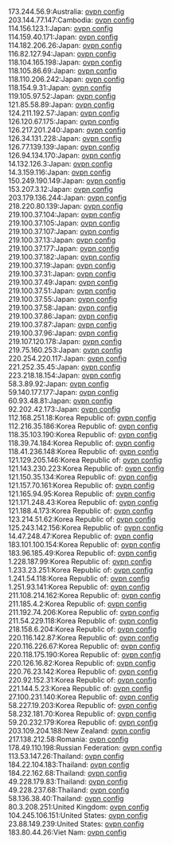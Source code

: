 173.244.56.9:Australia: [ovpn config](vpn/173_244_56_9.ovpn)  
203.144.77.147:Cambodia: [ovpn config](vpn/203_144_77_147.ovpn)  
114.156.123.1:Japan: [ovpn config](vpn/114_156_123_1.ovpn)  
114.159.40.171:Japan: [ovpn config](vpn/114_159_40_171.ovpn)  
114.182.206.26:Japan: [ovpn config](vpn/114_182_206_26.ovpn)  
116.82.127.94:Japan: [ovpn config](vpn/116_82_127_94.ovpn)  
118.104.165.198:Japan: [ovpn config](vpn/118_104_165_198.ovpn)  
118.105.86.69:Japan: [ovpn config](vpn/118_105_86_69.ovpn)  
118.110.206.242:Japan: [ovpn config](vpn/118_110_206_242.ovpn)  
118.154.9.31:Japan: [ovpn config](vpn/118_154_9_31.ovpn)  
119.105.97.52:Japan: [ovpn config](vpn/119_105_97_52.ovpn)  
121.85.58.89:Japan: [ovpn config](vpn/121_85_58_89.ovpn)  
124.211.192.57:Japan: [ovpn config](vpn/124_211_192_57.ovpn)  
126.120.67.175:Japan: [ovpn config](vpn/126_120_67_175.ovpn)  
126.217.201.240:Japan: [ovpn config](vpn/126_217_201_240.ovpn)  
126.34.131.228:Japan: [ovpn config](vpn/126_34_131_228.ovpn)  
126.77.139.139:Japan: [ovpn config](vpn/126_77_139_139.ovpn)  
126.94.134.170:Japan: [ovpn config](vpn/126_94_134_170.ovpn)  
14.132.126.3:Japan: [ovpn config](vpn/14_132_126_3.ovpn)  
14.3.159.116:Japan: [ovpn config](vpn/14_3_159_116.ovpn)  
150.249.190.149:Japan: [ovpn config](vpn/150_249_190_149.ovpn)  
153.207.3.12:Japan: [ovpn config](vpn/153_207_3_12.ovpn)  
203.179.136.244:Japan: [ovpn config](vpn/203_179_136_244.ovpn)  
218.220.80.139:Japan: [ovpn config](vpn/218_220_80_139.ovpn)  
219.100.37.104:Japan: [ovpn config](vpn/219_100_37_104.ovpn)  
219.100.37.105:Japan: [ovpn config](vpn/219_100_37_105.ovpn)  
219.100.37.107:Japan: [ovpn config](vpn/219_100_37_107.ovpn)  
219.100.37.13:Japan: [ovpn config](vpn/219_100_37_13.ovpn)  
219.100.37.177:Japan: [ovpn config](vpn/219_100_37_177.ovpn)  
219.100.37.182:Japan: [ovpn config](vpn/219_100_37_182.ovpn)  
219.100.37.19:Japan: [ovpn config](vpn/219_100_37_19.ovpn)  
219.100.37.31:Japan: [ovpn config](vpn/219_100_37_31.ovpn)  
219.100.37.49:Japan: [ovpn config](vpn/219_100_37_49.ovpn)  
219.100.37.51:Japan: [ovpn config](vpn/219_100_37_51.ovpn)  
219.100.37.55:Japan: [ovpn config](vpn/219_100_37_55.ovpn)  
219.100.37.58:Japan: [ovpn config](vpn/219_100_37_58.ovpn)  
219.100.37.86:Japan: [ovpn config](vpn/219_100_37_86.ovpn)  
219.100.37.87:Japan: [ovpn config](vpn/219_100_37_87.ovpn)  
219.100.37.96:Japan: [ovpn config](vpn/219_100_37_96.ovpn)  
219.107.120.178:Japan: [ovpn config](vpn/219_107_120_178.ovpn)  
219.75.160.253:Japan: [ovpn config](vpn/219_75_160_253.ovpn)  
220.254.220.117:Japan: [ovpn config](vpn/220_254_220_117.ovpn)  
221.252.35.45:Japan: [ovpn config](vpn/221_252_35_45.ovpn)  
223.218.18.154:Japan: [ovpn config](vpn/223_218_18_154.ovpn)  
58.3.89.92:Japan: [ovpn config](vpn/58_3_89_92.ovpn)  
59.140.177.177:Japan: [ovpn config](vpn/59_140_177_177.ovpn)  
60.93.48.81:Japan: [ovpn config](vpn/60_93_48_81.ovpn)  
92.202.42.173:Japan: [ovpn config](vpn/92_202_42_173.ovpn)  
112.168.251.18:Korea Republic of: [ovpn config](vpn/112_168_251_18.ovpn)  
112.216.35.186:Korea Republic of: [ovpn config](vpn/112_216_35_186.ovpn)  
118.35.103.190:Korea Republic of: [ovpn config](vpn/118_35_103_190.ovpn)  
118.39.74.184:Korea Republic of: [ovpn config](vpn/118_39_74_184.ovpn)  
118.41.236.148:Korea Republic of: [ovpn config](vpn/118_41_236_148.ovpn)  
121.129.205.146:Korea Republic of: [ovpn config](vpn/121_129_205_146.ovpn)  
121.143.230.223:Korea Republic of: [ovpn config](vpn/121_143_230_223.ovpn)  
121.150.35.134:Korea Republic of: [ovpn config](vpn/121_150_35_134.ovpn)  
121.157.70.161:Korea Republic of: [ovpn config](vpn/121_157_70_161.ovpn)  
121.165.94.95:Korea Republic of: [ovpn config](vpn/121_165_94_95.ovpn)  
121.171.248.43:Korea Republic of: [ovpn config](vpn/121_171_248_43.ovpn)  
121.188.4.173:Korea Republic of: [ovpn config](vpn/121_188_4_173.ovpn)  
123.214.51.62:Korea Republic of: [ovpn config](vpn/123_214_51_62.ovpn)  
125.243.142.156:Korea Republic of: [ovpn config](vpn/125_243_142_156.ovpn)  
14.47.248.47:Korea Republic of: [ovpn config](vpn/14_47_248_47.ovpn)  
183.101.100.154:Korea Republic of: [ovpn config](vpn/183_101_100_154.ovpn)  
183.96.185.49:Korea Republic of: [ovpn config](vpn/183_96_185_49.ovpn)  
1.228.187.99:Korea Republic of: [ovpn config](vpn/1_228_187_99.ovpn)  
1.233.23.251:Korea Republic of: [ovpn config](vpn/1_233_23_251.ovpn)  
1.241.54.118:Korea Republic of: [ovpn config](vpn/1_241_54_118.ovpn)  
1.251.93.141:Korea Republic of: [ovpn config](vpn/1_251_93_141.ovpn)  
211.108.214.162:Korea Republic of: [ovpn config](vpn/211_108_214_162.ovpn)  
211.185.4.2:Korea Republic of: [ovpn config](vpn/211_185_4_2.ovpn)  
211.192.74.206:Korea Republic of: [ovpn config](vpn/211_192_74_206.ovpn)  
211.54.229.118:Korea Republic of: [ovpn config](vpn/211_54_229_118.ovpn)  
218.158.6.204:Korea Republic of: [ovpn config](vpn/218_158_6_204.ovpn)  
220.116.142.87:Korea Republic of: [ovpn config](vpn/220_116_142_87.ovpn)  
220.116.226.67:Korea Republic of: [ovpn config](vpn/220_116_226_67.ovpn)  
220.118.175.190:Korea Republic of: [ovpn config](vpn/220_118_175_190.ovpn)  
220.126.16.82:Korea Republic of: [ovpn config](vpn/220_126_16_82.ovpn)  
220.76.23.142:Korea Republic of: [ovpn config](vpn/220_76_23_142.ovpn)  
220.92.152.31:Korea Republic of: [ovpn config](vpn/220_92_152_31.ovpn)  
221.144.5.23:Korea Republic of: [ovpn config](vpn/221_144_5_23.ovpn)  
27.100.231.140:Korea Republic of: [ovpn config](vpn/27_100_231_140.ovpn)  
58.227.19.203:Korea Republic of: [ovpn config](vpn/58_227_19_203.ovpn)  
58.232.181.70:Korea Republic of: [ovpn config](vpn/58_232_181_70.ovpn)  
59.20.232.179:Korea Republic of: [ovpn config](vpn/59_20_232_179.ovpn)  
203.109.204.188:New Zealand: [ovpn config](vpn/203_109_204_188.ovpn)  
217.138.212.58:Romania: [ovpn config](vpn/217_138_212_58.ovpn)  
178.49.110.198:Russian Federation: [ovpn config](vpn/178_49_110_198.ovpn)  
113.53.147.26:Thailand: [ovpn config](vpn/113_53_147_26.ovpn)  
184.22.104.183:Thailand: [ovpn config](vpn/184_22_104_183.ovpn)  
184.22.162.68:Thailand: [ovpn config](vpn/184_22_162_68.ovpn)  
49.228.179.83:Thailand: [ovpn config](vpn/49_228_179_83.ovpn)  
49.228.237.68:Thailand: [ovpn config](vpn/49_228_237_68.ovpn)  
58.136.38.40:Thailand: [ovpn config](vpn/58_136_38_40.ovpn)  
80.3.208.251:United Kingdom: [ovpn config](vpn/80_3_208_251.ovpn)  
104.245.106.151:United States: [ovpn config](vpn/104_245_106_151.ovpn)  
23.88.149.239:United States: [ovpn config](vpn/23_88_149_239.ovpn)  
183.80.44.26:Viet Nam: [ovpn config](vpn/183_80_44_26.ovpn)  

